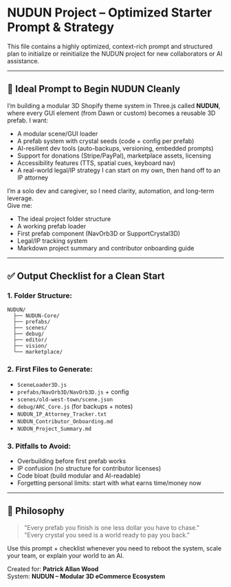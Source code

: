 # NUDUN Project – Optimized Starter Prompt & Strategy

This file contains a highly optimized, context-rich prompt and structured plan to initialize or reinitialize the NUDUN project for new collaborators or AI assistance.

---

## 🔧 Ideal Prompt to Begin NUDUN Cleanly

I’m building a modular 3D Shopify theme system in Three.js called **NUDUN**, where every GUI element (from Dawn or custom) becomes a reusable 3D prefab. I want:

- A modular scene/GUI loader
- A prefab system with crystal seeds (code + config per prefab)
- AI-resilient dev tools (auto-backups, versioning, embedded prompts)
- Support for donations (Stripe/PayPal), marketplace assets, licensing
- Accessibility features (TTS, spatial cues, keyboard nav)
- A real-world legal/IP strategy I can start on my own, then hand off to an IP attorney

I’m a solo dev and caregiver, so I need clarity, automation, and long-term leverage.  
Give me:
- The ideal project folder structure
- A working prefab loader
- First prefab component (NavOrb3D or SupportCrystal3D)
- Legal/IP tracking system
- Markdown project summary and contributor onboarding guide

---

## ✅ Output Checklist for a Clean Start

### 1. Folder Structure:
```
NUDUN/
  ├── NUDUN-Core/
  ├── prefabs/
  ├── scenes/
  ├── debug/
  ├── editor/
  ├── vision/
  └── marketplace/
```

### 2. First Files to Generate:
- `SceneLoader3D.js`
- `prefabs/NavOrb3D/NavOrb3D.js` + config
- `scenes/old-west-town/scene.json`
- `debug/ARC_Core.js` (for backups + notes)
- `NUDUN_IP_Attorney_Tracker.txt`
- `NUDUN_Contributor_Onboarding.md`
- `NUDUN_Project_Summary.md`

### 3. Pitfalls to Avoid:
- Overbuilding before first prefab works
- IP confusion (no structure for contributor licenses)
- Code bloat (build modular and AI-readable)
- Forgetting personal limits: start with what earns time/money now

---

## 🧠 Philosophy

> "Every prefab you finish is one less dollar you have to chase."  
> "Every crystal you seed is a world ready to pay you back."

Use this prompt + checklist whenever you need to reboot the system, scale your team, or explain your world to an AI.

Created for: **Patrick Allan Wood**  
System: **NUDUN – Modular 3D eCommerce Ecosystem**

